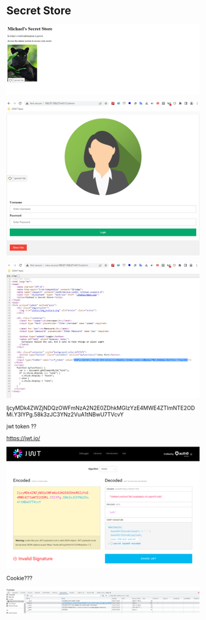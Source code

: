 # Secret Store

![Alt text](image_001.png)

![Alt text](image_002.png)

![Alt text](image_003.png)

IjcyMDk4ZWZjNDQzOWFmNzA2N2E0ZDhkMGIzYzE4MWE4ZTlmNTE2ODMi.Y3lYPg.58k3zJC3YNz2VuA1tNBwU7TVcvY

jwt token ??

https://jwt.io/

![Alt text](image_004.png)

Cookie???

![Alt text](image_005.png)